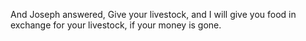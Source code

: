 And Joseph answered, Give your livestock, and I will give you food in exchange for your livestock, if your money is gone.
